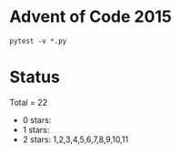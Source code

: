 Advent of Code 2015
===================

```pytest -v *.py```

Status
======

Total = 22

- 0 stars:
- 1 stars:
- 2 stars: 1,2,3,4,5,6,7,8,9,10,11

